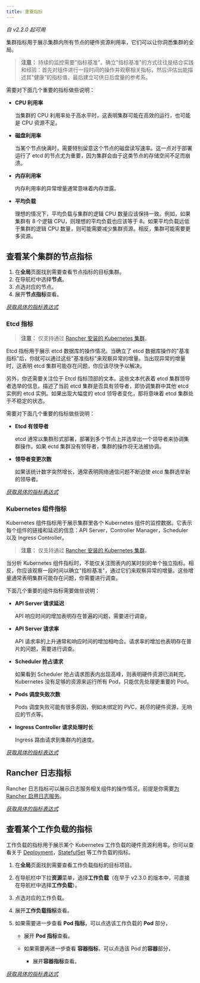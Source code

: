 ```yaml
---
title: 重要指标
---
```


_自 v2.2.0 起可用_

集群指标用于展示集群内所有节点的硬件资源利用率，它们可以让你洞悉集群的全局。

> **注意：** 持续的监控需要"指标基准"。确立"指标基准"的方式往往是结合实践和经验：首先对组件进行一段时间的操作并观察相关指标，然后评估出能描述其"健康"的指标值，最后建立可供日后度量的参考系。

需要对下面几个重要的指标做些说明：

- **CPU 利用率**

  当集群的 CPU 利用率处于高水平时，这表明集群可能在高效的运行，也可能是 CPU 资源不足。

- **磁盘利用率**

  当某个节点快满时，需要特别留意这个节点的磁盘读写速率。这一点对于部署运行了 etcd 的节点尤为重要，因为集群会由于这类节点的存储空间不足而崩溃。

- **内存利用率**

  内存利用率的异常增量通常意味着内存泄露。

- **平均负载**

  理想的情况下，平均负载与集群的逻辑 CPU 数量应该保持一致。例如，如果集群有 8 个逻辑 CPU，则理想的平均负载也应该等于 8。如果平均负载远低于集群的逻辑 CPU 数量，则可能需要减少集群资源。相反，集群可能需要更多资源。

## 查看某个集群的节点指标

1. 在**全局**页面找到需要查看节点指标的目标集群。
1. 在导航栏中选择**节点**。
1. 点选对应的节点。
1. 展开**节点指标**查看。

[_获取具体的指标表达式_](/docs/cluster-admin/tools/monitoring/expression/_index)

### Etcd 指标

> **注意：** 仅支持通过 [Rancher 安装的 Kubernetes 集群](/docs/cluster-provisioning/rke-clusters/_index)。

Etcd 指标用于展示 etcd 数据库的操作情况。当确立了 etcd 数据库操作的"基准指标"后，你就可以通过这些"基准指标"来观察异常的增量。当出现异常的增量时，这表明 etcd 集群可能存在问题，你应该尽快予以解决。

另外，你还需要关注位于 Etcd 指标顶部的文本。这些文本代表着 etcd 集群领导者选举的信息，描述了当前 etcd 集群是否具有领导者，即协调集群中其他 etcd 实例的 etcd 实例。如果出现大幅度的 etcd 领导者变化，那将意味着 etcd 集群处于不稳定的状态。

需要对下面几个重要的指标做些说明：

- **Etcd 有领导者**

  etcd 通常以集群形式部署，部署到多个节点上并选举出一个领导者来协调集群操作。如果 ectd 集群没有领导者，集群的操作将无法被协调。

- **领导者变更次数**

  如果该统计数字突然增长，通常表明网络通信问题不断迫使 etcd 集群选举新的领导者。

[_获取具体的指标表达式_](/docs/cluster-admin/tools/monitoring/expression/_index)

### Kubernetes 组件指标

Kubernetes 组件指标用于展示集群里各个 Kubernetes 组件的监控数据。它表示每个组件的链接和延迟的信息：API Server，Controller Manager，Scheduler 以及 Ingress Controller。

> **注意：** 仅支持通过 [Rancher 安装的 Kubernetes 集群](/docs/cluster-provisioning/rke-clusters/_index)。

当分析 Kubernetes 组件指标时，不能仅关注图表内的某时刻的单个独立指标。相反，你应该观察一段时间以确立"指标基准"，通过它们来观察异常的增量。这些增量通常表明集群可能存在问题，你需要进行调查。

下面几个重要的组件指标需要做些说明：

- **API Server 请求延迟**

  API 响应时间的增加表明存在普遍的问题，需要进行调查。

- **API Server 请求率**

  API 请求率的上升通常和响应时间的增加相吻合。请求率的增加也表明存在普片的问题，需要进行调查。

- **Scheduler 抢占请求**

  如果看到 Scheduler 抢占请求图表内出现高峰，则表明硬件资源已消耗完，Kubernetes 没有足够的资源来运行所有 Pod，只能优先处理更重要的 Pod。

- **Pods 调度失败次数**

  Pods 调度失败可能有很多原因，例如未绑定的 PVC，耗尽的硬件资源，无响应的节点等。

- **Ingress Controller 请求处理时长**

  Ingress 路由请求到集群内的速度。

[_获取具体的指标表达式_](/docs/cluster-admin/tools/monitoring/expression/_index)

## Rancher 日志指标

Rancher 日志指标可以展示日志服务相关组件的操作情况，前提是你需要[为 Rancher 启用日志服务](/docs/cluster-admin/tools/logging/_index)。

[_获取具体的指标表达式_](/docs/cluster-admin/tools/monitoring/expression/_index)

## 查看某个工作负载的指标

工作负载的指标用于展示某个 Kubernetes 工作负载的硬件资源利用率。你可以查看关于 [Deployment](https://kubernetes.io/docs/concepts/workloads/controllers/deployment/)，[StatefulSet](https://kubernetes.io/docs/concepts/workloads/controllers/statefulset/) 等工作负载的指标。

1. 在**全局**页面找到需要查看工作负载指标的目标项目。

1. 在导航栏中下拉**资源**菜单，选择**工作负载**（在早于 v2.3.0 的版本中，可直接在导航栏中选择**工作负载**）。

1. 点选对应的工作负载。

1. 展开**工作负载指标**查看。

1. 如果需要进一步查看 **Pod 指标**，可以点选该工作负载的 **Pod** 部分，

   - 展开 **Pod 指标**查看。

   - 如果需要再进一步查看 **容器指标**，可以点选该 Pod 的**容器**部分，
     - 展开**容器指标**查看。

[_获取具体的指标表达式_](/docs/cluster-admin/tools/monitoring/expression/_index)
